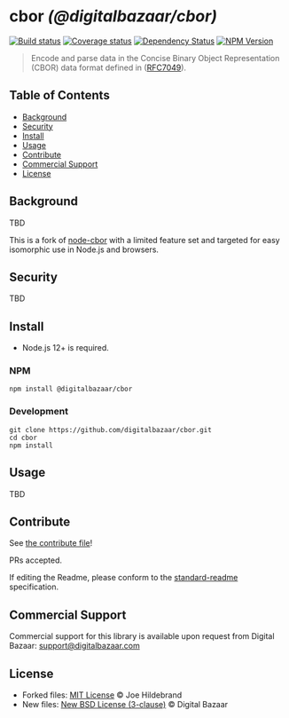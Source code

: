 # cbor _(@digitalbazaar/cbor)_

[![Build status](https://img.shields.io/github/workflow/status/digitalbazaar/cbor/Node.js%20CI)](https://github.com/digitalbazaar/cbor/actions?query=workflow%3A%22Node.js+CI%22)
[![Coverage status](https://img.shields.io/codecov/c/github/digitalbazaar/cbor)](https://codecov.io/gh/digitalbazaar/cbor)
[![Dependency Status](https://img.shields.io/david/digitalbazaar/cbor.svg)](https://david-dm.org/digitalbazaar/cbor)
[![NPM Version](https://img.shields.io/npm/v/digitalbazaar/cbor.svg)](https://npm.im/digitalbazaar/cbor)

> Encode and parse data in the Concise Binary Object Representation (CBOR) data
> format defined in ([RFC7049](https://tools.ietf.org/html/rfc8949)).

## Table of Contents

- [Background](#background)
- [Security](#security)
- [Install](#install)
- [Usage](#usage)
- [Contribute](#contribute)
- [Commercial Support](#commercial-support)
- [License](#license)

## Background

TBD

This is a fork of [node-cbor](https://github.com/hildjj/node-cbor) with a
limited feature set and targeted for easy isomorphic use in Node.js and
browsers.

## Security

TBD

## Install

- Node.js 12+ is required.

### NPM

```
npm install @digitalbazaar/cbor
```

### Development

```
git clone https://github.com/digitalbazaar/cbor.git
cd cbor
npm install
```

## Usage

TBD

## Contribute

See [the contribute file](https://github.com/digitalbazaar/bedrock/blob/master/CONTRIBUTING.md)!

PRs accepted.

If editing the Readme, please conform to the
[standard-readme](https://github.com/RichardLitt/standard-readme) specification.

## Commercial Support

Commercial support for this library is available upon request from
Digital Bazaar: support@digitalbazaar.com

## License

- Forked files: [MIT License](LICENSE) © Joe Hildebrand
- New files: [New BSD License (3-clause)](LICENSE) © Digital Bazaar
